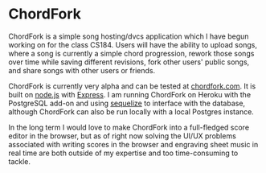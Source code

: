 ChordFork
========

ChordFork is a simple song hosting/dvcs application which I have begun working 
on for the class CS184. Users will have the ability to upload songs, where a 
song is currently a simple chord progression, rework those songs over time while 
saving different revisions, fork other users' public songs, and share songs with 
other users or friends. 

ChordFork is currently very alpha and can be tested at 
[chordfork.com](http://chordfork.com). It is built on 
[node.js](https://github.com/joyent/node) with 
[Express](https://github.com/visionmedia/express). I am running ChordFork on 
Heroku with the PostgreSQL add-on and using 
[sequelize](https://github.com/sequelize/sequelize) to interface with the 
database, although ChordFork can also be run locally with a local Postgres 
instance. 

In the long term I would love to make ChordFork into a full-fledged score editor 
in the browser, but as of right now solving the UI/UX problems associated with 
writing scores in the browser and engraving sheet music in real time are both 
outside of my expertise and too time-consuming to tackle.
